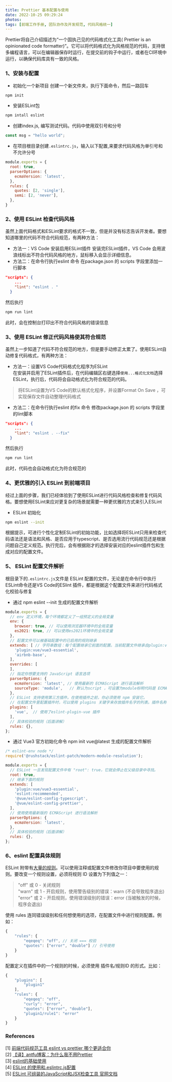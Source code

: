 ```yaml
---
title: Prettier 基本配置与使用
date: 2022-10-25 09:29:24
photos: 
tags: [前端工作手册, 团队协作及开发规范, 代码风格统一]
---
```

Prettier将自己介绍描述为“一个固执己见的代码格式化工具( Prettier is an opinionated code formatter)”。它可以将代码格式化为风格规范的代码，支持很多编程语言，可以在编辑器保存时运行，在提交前的钩子中运行，或者在CI环境中运行，以确保代码库具有一致的风格。

<!--more-->  

### 1、安装与配置
* 初始化一个新项目
创建一个新文件夹，执行下面命令，然后一路回车
```bash
npm init
```
* 安装ESLint包
```bash
npm intall eslint 
```
* 创建index.js, 编写测试代码。代码中使用双引号和分号
```javascript
const msg = "hello world";
```
* 在项目根目录创建`.eslintrc.js`，输入以下配置,来要求代码风格为单引号和不允许分号
```javascript
module.exports = {
  root: true,
  parserOptions: {
    ecmaVersion: 'latest',
  },
  rules: {
    quotes: [2, 'single'],
    semi: [2, 'never'],
  },
}
```
### 2、使用 ESLint 检查代码风格

虽然上面代码格式和ESLint要求的格式不一致，但是并没有标志告诉开发者。要想知道哪里的代码不符合代码规范，有两种方法：  

* 方法一：VS Code 安装启用ESLint插件
安装完ESLint插件，VS Code 会用波浪线标出不符合代码风格的地方，鼠标移入会显示详细信息。
* 方法二：在命令行执行eslint 命令
在package.json 的 scripts 字段里添加一行脚本
```json
"scripts": {
    ...
    "lint": "eslint . "
  }
```
然后执行
```bash
npm run lint
```
此时，会在控制台打印出不符合代码风格的错误信息  

### 3、使用 ESLint 修正代码风格使其符合规范
虽然上一步知道了代码不符合规范的地方，但是要手动修正太累了。使用ESLint自动修复代码格式，有两种方法：

* 方法一：设置VS Code代码格式化程序为ESLint  
在安装并启用了ESLint插件后，在代码编辑区右键选择`使用...格式化文档`选择ESLint，执行后，代码将会自动格式化为符合规范的代码。  
> 将ESLint设置为VS Code的默认格式化程序，并设置Format On Save ，可实现保存文件自动整理代码格式  

* 方法二：在命令行执行eslint 的fix 命令
修改package.json 的 scripts 字段里的lint脚本
```json
"scripts": {
    ...
    "lint": "eslint . --fix"
  }
```
然后执行
```bash
npm run lint
```
此时，代码也会自动格式化为符合规范的


### 4、更优雅的引入 ESLint 到前端项目 
经过上面的步骤，我们已经体验到了使用ESLint进行代码风格检查和修复代码风格。要想使用ESLint来应对更复杂的场景就需要一种更优雅的方式来引入ESLint
* ESLint 初始化  

```bash
npm eslint --init
``` 


根据提示，可进行个性化定制ESLint的初始功能，比如选择将ESLint只用来检查代码语法还是语法和风格、是否应用于typescript、是否选用流行代码规范还是根据问题自己定义规范。执行完后，会有根据刚才的选择安装对应的eslint插件包和生成对应的配置文件。  


### 5、 ESLint 配置文件解析 
根目录下的`.eslintrc.js`文件是 ESLint 配置的文件，无论是在命令行中执行ESLint命令还是VS Code的ESlint 插件，都是根据这个配置文件来进行代码格式化校验与修复
* 通过 npm eslint --init 生成的配置文件解析
```javascript
module.exports = {
  // env 定义环境，每个环境都定义了一组预定义的全局变量
  env: {     
    browser: true, // 可以使用浏览器环境中的全局变量
    es2021: true, // 可以使用es2021环境中的全局变量
  },
  // 配置文件可以被基础配置中的已启用的规则继承
  extends: [ // 字符串数组：每个配置继承它前面的配置。当前配置文件继承自plugin:vue/vue3-essential和airbnb-base
    'plugin:vue/vue3-essential',  
    'airbnb-base',
  ],
  overrides: [
  ],
  // 指定你想要支持的 JavaScript 语言选项
  parserOptions: {
    ecmaVersion: 'latest', // 使用最新的 ECMAScript 进行语法解析
    sourceType: 'module',   // 默认为script ，可设置为module标明代码是 ECMAScript 模块
  },
  // ESLint 支持使用第三方插件。在使用插件之前，你必须使用 npm 安装它。
  // 在配置文件里配置插件时，可以使用 plugins 关键字来存放插件名字的列表。插件名称可以省略 eslint-plugin- 前缀。
  plugins: [
    'vue',  // 使用了eslint-plugin-vue 插件
  ],
  // 具体校验的规则（后面讲解）
  rules: {},
};
```

* 通过 Vue3 官方初始化命令 npm init vue@latest 生成的配置文件解析
```javascript
/* eslint-env node */
require('@rushstack/eslint-patch/modern-module-resolution');

module.exports = {
  // ESLint 一旦发现配置文件中有 "root": true，它就会停止在父级目录中寻找。
  root: true, 
  // 继承下面的规则
  extends: [
    'plugin:vue/vue3-essential',
    'eslint:recommended',
    '@vue/eslint-config-typescript',
    '@vue/eslint-config-prettier',
  ],
  // 使用使用最新版的 ECMAScript 进行语法解析
  parserOptions: {
    ecmaVersion: 'latest',  
  },
  // 具体校验的规则（后面讲解）
  rules: {},
};

```

### 6、eslint 配置具体规则
ESLint 附带有[大量的规则](https://eslint.bootcss.com/docs/rules/)。可以使用注释或配置文件修改你项目中要使用的规则。要改变一个规则设置，必须将规则 ID 设置为下列值之一：

> "off" 或 0 - 关闭规则  
>"warn" 或 1 - 开启规则，使用警告级别的错误：warn (不会导致程序退出)  
>"error" 或 2 - 开启规则，使用错误级别的错误：error (当被触发的时候，程序会退出)  

使用 rules 连同错误级别和任何想使用的选项，在配置文件中进行规则配置。例如：
```javascript
{
    "rules": {
        "eqeqeq": "off", // 关闭 === 校验
        "quotes": ["error", "double"] // 引号使用
    }
}
```
配置定义在插件中的一个规则的时候，必须使用 插件名/规则ID 的形式。比如：
```javascript
{
    "plugins": [
        "plugin1"
    ],
    "rules": {
        "eqeqeq": "off",
        "curly": "error",
        "quotes": ["error", "double"],
        "plugin1/rule1": "error"
    }
}
```




### References  

[1] [前端代码规范工具 eslint vs prettier 哪个更适合你](https://baijiahao.baidu.com/s?id=1718226261291810346&wfr=spider&for=pc)  
[2] [【译】antfu博客：为什么我不用Prettier](https://juejin.cn/post/7149564942633402382#heading-0)  
[3] [eslint的基础使用](https://segmentfault.com/a/1190000011451121)  
[4] [ESLint 的使用和.eslintrc.js配置](http://t.zoukankan.com/Gbeniot-p-10075043.html)  
[5] [ESLint 可组装的JavaScript和JSX检查工具 官网文档](https://eslint.bootcss.com/docs/user-guide/configuring)




